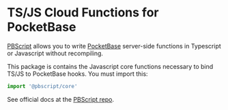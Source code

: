 # TS/JS Cloud Functions for PocketBase

[PBScript](https://github.com/benallfree/pbscript) allows you to write [PocketBase](https://pocketbase.io) server-side functions in Typescript or Javascript without recompiling.

This package is contains the Javascript core functions necessary to bind TS/JS to PocketBase hooks. You must import this:

```ts
import '@pbscript/core'
```

See official docs at the [PBScript repo](https://github.com/benallfree/pbscript).
